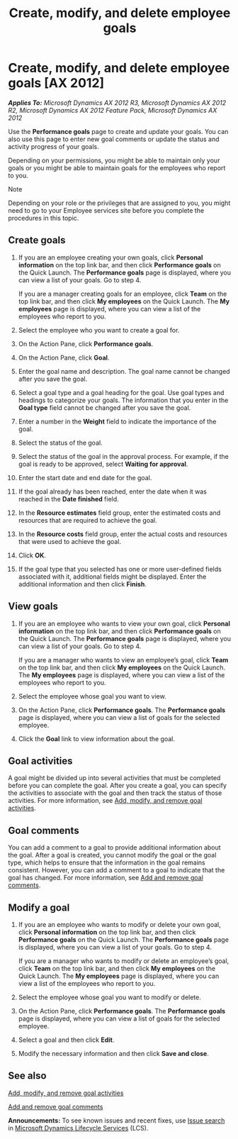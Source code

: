 ﻿---
title: Create, modify, and delete employee goals
TOCTitle: Create, modify, and delete employee goals
ms:assetid: c1dbbe51-6c23-4a5e-a0c5-1202b16fb5e0
ms:mtpsurl: https://technet.microsoft.com/en-us/library/Hh271640(v=AX.60)
ms:contentKeyID: 36384272
ms.date: 04/18/2014
mtps_version: v=AX.60
f1_keywords:
- HcmEPGoalCreateTunnel
- HcmEPGoalEdit
- HcmEPGoalInfo
- HcmEPGoalList
- HcmEPGoalNoteEdit
- HcmEPGoalNoteInfo
- HcmMyEmployeeGoalListPage
---

# Create, modify, and delete employee goals [AX 2012]


_**Applies To:** Microsoft Dynamics AX 2012 R3, Microsoft Dynamics AX 2012 R2, Microsoft Dynamics AX 2012 Feature Pack, Microsoft Dynamics AX 2012_

Use the **Performance goals** page to create and update your goals. You can also use this page to enter new goal comments or update the status and activity progress of your goals.

Depending on your permissions, you might be able to maintain only your goals or you might be able to maintain goals for the employees who report to you.


> [!NOTE]
> <P>Depending on your role or the privileges that are assigned to you, you might need to go to your Employee services site before you complete the procedures in this topic.</P>



## Create goals

1.  If you are an employee creating your own goals, click **Personal information** on the top link bar, and then click **Performance goals** on the Quick Launch. The **Performance goals** page is displayed, where you can view a list of your goals. Go to step 4.
    
    If you are a manager creating goals for an employee, click **Team** on the top link bar, and then click **My employees** on the Quick Launch. The **My employees** page is displayed, where you can view a list of the employees who report to you.

2.  Select the employee who you want to create a goal for.

3.  On the Action Pane, click **Performance goals**.

4.  On the Action Pane, click **Goal**.

5.  Enter the goal name and description. The goal name cannot be changed after you save the goal.

6.  Select a goal type and a goal heading for the goal. Use goal types and headings to categorize your goals. The information that you enter in the **Goal type** field cannot be changed after you save the goal.

7.  Enter a number in the **Weight** field to indicate the importance of the goal.

8.  Select the status of the goal.

9.  Select the status of the goal in the approval process. For example, if the goal is ready to be approved, select **Waiting for approval**.

10. Enter the start date and end date for the goal.

11. If the goal already has been reached, enter the date when it was reached in the **Date finished** field.

12. In the **Resource estimates** field group, enter the estimated costs and resources that are required to achieve the goal.

13. In the **Resource costs** field group, enter the actual costs and resources that were used to achieve the goal.

14. Click **OK**.

15. If the goal type that you selected has one or more user-defined fields associated with it, additional fields might be displayed. Enter the additional information and then click **Finish**.

## View goals

1.  If you are an employee who wants to view your own goal, click **Personal information** on the top link bar, and then click **Performance goals** on the Quick Launch. The **Performance goals** page is displayed, where you can view a list of your goals. Go to step 4.
    
    If you are a manager who wants to view an employee’s goal, click **Team** on the top link bar, and then click **My employees** on the Quick Launch. The **My employees** page is displayed, where you can view a list of the employees who report to you.

2.  Select the employee whose goal you want to view.

3.  On the Action Pane, click **Performance goals**. The **Performance goals** page is displayed, where you can view a list of goals for the selected employee.

4.  Click the **Goal** link to view information about the goal.

## Goal activities

A goal might be divided up into several activities that must be completed before you can complete the goal. After you create a goal, you can specify the activities to associate with the goal and then track the status of those activities. For more information, see [Add, modify, and remove goal activities](add-modify-and-remove-goal-activities.md).

## Goal comments

You can add a comment to a goal to provide additional information about the goal. After a goal is created, you cannot modify the goal or the goal type, which helps to ensure that the information in the goal remains consistent. However, you can add a comment to a goal to indicate that the goal has changed. For more information, see [Add and remove goal comments](add-and-remove-goal-comments.md).

## Modify a goal

1.  If you are an employee who wants to modify or delete your own goal, click **Personal information** on the top link bar, and then click **Performance goals** on the Quick Launch. The **Performance goals** page is displayed, where you can view a list of your goals. Go to step 4.
    
    If you are a manager who wants to modify or delete an employee’s goal, click **Team** on the top link bar, and then click **My employees** on the Quick Launch. The **My employees** page is displayed, where you can view a list of the employees who report to you.

2.  Select the employee whose goal you want to modify or delete.

3.  On the Action Pane, click **Performance goals**. The **Performance goals** page is displayed, where you can view a list of goals for the selected employee.

4.  Select a goal and then click **Edit**.

5.  Modify the necessary information and then click **Save and close**.

## See also

[Add, modify, and remove goal activities](add-modify-and-remove-goal-activities.md)

[Add and remove goal comments](add-and-remove-goal-comments.md)

  
**Announcements:** To see known issues and recent fixes, use [Issue search](http://go.microsoft.com/fwlink/?linkid=389258) in [Microsoft Dynamics Lifecycle Services](http://go.microsoft.com/fwlink/?linkid=306505) (LCS).

